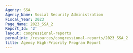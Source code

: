 ```yaml
---
Agency: SSA
Agency_Name: Social Security Administration
Fiscal_Year: 2023
Page_Name: 2023_SSA_2
Report_Id: '2'
layout: congressional-reports
permalink: /resources/congressional-reports/2023_SSA_2
title: Agency High-Priority Program Report
---
```

